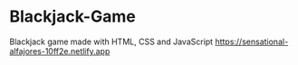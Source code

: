 # Blackjack-Game
Blackjack game made with HTML, CSS and JavaScript
https://sensational-alfajores-10ff2e.netlify.app
